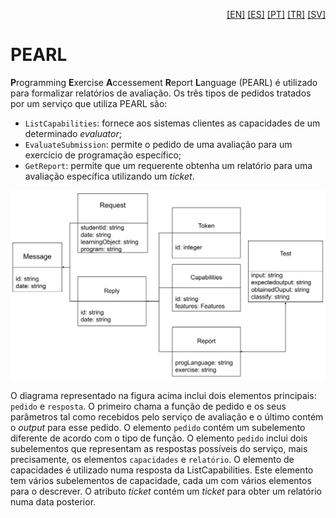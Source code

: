 <p align="right">
  <a href="README.md">[EN]</a>
  <a href="README_es.md">[ES]</a>
  <a href="README_pt.md">[PT]</a>
  <a href="README_tr.md">[TR]</a>
  <a href="README_sv.md">[SV]</a>
</p>

# PEARL 

**P**rogramming **E**xercise **A**ccessement **R**eport **L**anguage (PEARL) é utilizado para formalizar relatórios de avaliação. Os três tipos de pedidos tratados por um serviço que utiliza PEARL são: 

 - `ListCapabilities`: fornece aos sistemas clientes as capacidades de um determinado _evaluator_;
 - `EvaluateSubmission`: permite o pedido de uma avaliação para um exercício de programação específico;
 - `GetReport`: permite que um requerente obtenha um relatório para uma avaliação específica utilizando um _ticket_. 

![Esquema PEARL](PEARL_UML.svg)

O diagrama representado na figura acima inclui dois elementos principais: `pedido` e `resposta`. O primeiro chama a função de pedido e os seus parâmetros tal como recebidos pelo serviço de avaliação e o último contém o _output_ para esse pedido.
O elemento `pedido` contém um subelemento diferente de acordo com o tipo de função. O elemento `pedido` inclui dois subelementos que representam as respostas possíveis do serviço, mais precisamente, os elementos `capacidades` e `relatório`.
O elemento de capacidades é utilizado numa resposta da ListCapabilities. Este elemento tem vários subelementos de capacidade, cada um com vários elementos para o descrever. O atributo _ticket_ contém um _ticket_ para obter um relatório numa data posterior.
